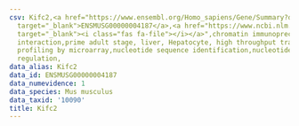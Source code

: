 ```yaml
---
csv: Kifc2,<a href="https://www.ensembl.org/Homo_sapiens/Gene/Summary?db=core;g=ENSMUSG00000004187"
  target="_blank">ENSMUSG00000004187</a>,<a href="https://www.ncbi.nlm.nih.gov/pubmed/23834426"
  target="_blank"><i class="fas fa-file"></i></a>",chromatin immunoprecipitation assay,direct
  interaction,prime adult stage, liver, Hepatocyte, high throughput transcription
  profiling by microarray,nucleotide sequence identification,nucleotide sequence identification,transcriptional
  regulation,
data_alias: Kifc2
data_id: ENSMUSG00000004187
data_numevidence: 1
data_species: Mus musculus
data_taxid: '10090'
title: Kifc2
---
```


